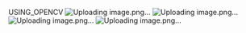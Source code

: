 USING_OPENCV
![Uploading image.png…]()
![Uploading image.png…]()
![Uploading image.png…]()
![Uploading image.png…]()


